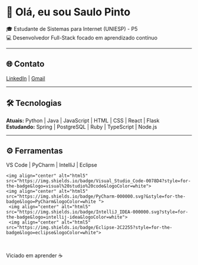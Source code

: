 
# 👋 Olá, eu sou Saulo Pinto

🎓 Estudante de Sistemas para Internet (UNIESP) - P5  
💻 Desenvolvedor Full-Stack focado em aprendizado contínuo  

---

## 🌐 Contato
[LinkedIn](https://linkedin.com/in/seu-perfil) | [Gmail](mailto:seuemail@gmail.com)

---

## 🛠️ Tecnologias
**Atuais:** Python | Java | JavaScript | HTML | CSS | React | Flask  
**Estudando:** Spring | PostgreSQL | Ruby | TypeScript | Node.js  

---

## ⚙️ Ferramentas
VS Code | PyCharm | IntelliJ | Eclipse

    <img align="center" alt="html5" src="https://img.shields.io/badge/Visual_Studio_Code-0078D4?style=for-the-badge&logo=visual%20studio%20code&logoColor=white">
    <img align="center" alt="html5" src="https://img.shields.io/badge/PyCharm-000000.svg?&style=for-the-badge&logo=PyCharm&logoColor=white ">
     <img align="center" alt="html5" src="https://img.shields.io/badge/IntelliJ_IDEA-000000.svg?style=for-the-badge&logo=intellij-idea&logoColor=white">
     <img align="center" alt="html5" src="https://img.shields.io/badge/Eclipse-2C2255?style=for-the-badge&logo=eclipse&logoColor=white">
</div>
<br>

Viciado em aprender ☕
